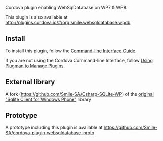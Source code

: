 Cordova plugin enabling WebSqlDatabase on WP7 & WP8.

This plugin is also available at http://plugins.cordova.io/#/org.smile.websqldatabase.wpdb

## Install
To install this plugin, follow the [Command-line Interface Guide](http://cordova.apache.org/docs/en/edge/guide_cli_index.md.html#The%20Command-line%20Interface).

If you are not using the Cordova Command-line Interface, follow [Using Plugman to Manage Plugins](http://cordova.apache.org/docs/en/edge/plugin_ref_plugman.md.html).

## External library
A fork (https://github.com/Smile-SA/Csharp-SQLite-WP) of the [original "Sqlite Client for Windows Phone"](http://sqlitewindowsphone.codeplex.com/) library

## Prototype
A prototype including this plugin is available at https://github.com/Smile-SA/cordova-plugin-websqldatabase-proto
